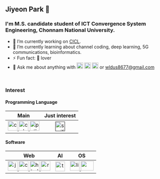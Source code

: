 
<!--
**PParkJy/PParkJy** is a ✨ _special_ ✨ repository because its `README.md` (this file) appears on your GitHub profile.

Here are some ideas to get you started:

- 🔭 I’m currently working on ...
- 🌱 I’m currently learning ...
- 👯 I’m looking to collaborate on ...
- 🤔 I’m looking for help with ...
- 💬 Ask me about ...
- 📫 How to reach me: ...
- 😄 Pronouns: ...

-->
  
## Jiyeon Park 🧸 
### I'm M.S. candidate student of ICT Convergence System Engineering, Chonnam National University.

- 🔭 I’m currently working on <a href="http://cctl.jnu.ac.kr">CICL</a>.    
- 🌱 I’m currently learning about channel coding, deep learning, 5G communications, bioinformatics.    
- ⚡ Fun fact: 🍎 lover     
- 💬 Ask me about anything with 
[<img src='https://cdn.jsdelivr.net/npm/simple-icons@3.0.1/icons/github.svg' alt='github' height='20'>](https://github.com/PParkJy)    [<img src='https://cdn.jsdelivr.net/npm/simple-icons@3.0.1/icons/instagram.svg' alt='instagram' height='20'>](https://www.instagram.com/_jiyeoninit_/)    [<img src='https://cdn.jsdelivr.net/npm/simple-icons@3.0.1/icons/icloud.svg' alt='website' height='20'>](http://pparkjy.github.io/) or wldus8677@gmail.com    
<br/>

### Interest
#### Programming Language    

| Main | Just interest |
| :------: | :-----------: |
| <a href="https://www.cprogramming.com/" target="_blank"> <img src="https://devicons.github.io/devicon/devicon.git/icons/c/c-original.svg" alt="c" width="30" height="30"/> </a> <a href="https://www.w3schools.com/cpp/" target="_blank"> <img src="https://devicons.github.io/devicon/devicon.git/icons/cplusplus/cplusplus-original.svg" alt="cplusplus" width="30" height="30"/> </a> <a href="https://www.python.org" target="_blank"> <img src="https://devicons.github.io/devicon/devicon.git/icons/python/python-original.svg" alt="python" width="30" height="30"/> </a> | <a href="" target="_blank"> <img src="https://devicons.github.io/devicon/devicon.git/icons/swift/swift-original-wordmark.svg" alt="swift" width="30" height="30"/> |


#### Software

| Web | AI | OS |
| :---: | :--: | :--: |
| </a> <a href="https://developer.mozilla.org/en-US/docs/Web/JavaScript" target="_blank"> <img src="https://devicons.github.io/devicon/devicon.git/icons/javascript/javascript-original.svg" alt="javascript" width="30" height="30"/> </a> <a href="https://www.w3schools.com/css/" target="_blank"> <img src="https://devicons.github.io/devicon/devicon.git/icons/css3/css3-original-wordmark.svg" alt="css3" width="30" height="30"/> </a> <a href="https://www.w3.org/html/" target="_blank"> <img src="https://devicons.github.io/devicon/devicon.git/icons/html5/html5-original-wordmark.svg" alt="html5" width="30" height="30"/> </a> <a href="https://reactjs.org/" target="_blank"> <img src="https://devicons.github.io/devicon/devicon.git/icons/react/react-original-wordmark.svg" alt="react" width="30" height="30"/> </a> | <a href="https://www.tensorflow.org" target="_blank"> <img src="https://www.vectorlogo.zone/logos/tensorflow/tensorflow-icon.svg" alt="tensorflow" width="30" height="30"/> </a> | <a href="https://www.linux.org/" target="_blank"> <img src="https://devicons.github.io/devicon/devicon.git/icons/linux/linux-original.svg" alt="linux" width="30" height="30"/> </a> <img src="https://user-images.githubusercontent.com/46422952/94991506-982dde00-05be-11eb-9965-1538e637411f.png" width="40" height="30"> |
